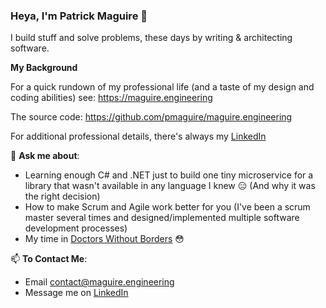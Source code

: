 ### Heya, I'm Patrick Maguire 👋

I build stuff and solve problems, these days by writing & architecting software.

**My Background**
 
For a quick rundown of my professional life (and a taste of my design and coding abilities) see: https://maguire.engineering

The source code: https://github.com/pmaguire/maguire.engineering

For additional professional details, there's always my [LinkedIn](https://www.linkedin.com/in/patrick-maguire/)

💬 **Ask me about**:
- Learning enough C# and .NET just to build one tiny microservice for a library that wasn't available in any language I knew 😑 (And why it was the right decision)
- How to make Scrum and Agile work better for you (I've been a scrum master several times and designed/implemented multiple software development processes)
- My time in [Doctors Without Borders](https://www.doctorswithoutborders.org/) 😳

📫 **To Contact Me**:
- Email contact@maguire.engineering
- Message me on [LinkedIn](https://www.linkedin.com/in/patrick-maguire/)




<!--
- 🔭 I’m currently working on ...
- 🌱 I’m currently learning ...
- 👯 I’m looking to collaborate on ...
- 🤔 I’m looking for help with ...
- 💬 Ask me about ...
- 😄 Pronouns: ...
- ⚡ Fun fact: ...
-->
